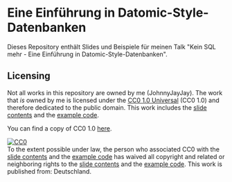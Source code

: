# Eine Einführung in Datomic-Style-Datenbanken

Dieses Repository enthält Slides und Beispiele für meinen Talk "Kein SQL mehr - Eine Einführung in Datomic-Style-Datenbanken".

## Licensing

Not all works in this repository are owned by me (JohnnyJayJay). The work that *is* owned by me is licensed under the [CC0 1.0 Universal](https://creativecommons.org/publicdomain/zero/1.0/) (CC0 1.0) and therefore dedicated to the public domain. This work includes the [slide contents](./slides/slides.md) and the [example code](./example-code).

You can find a copy of CC0 1.0 [here](./LICENSE).

<a rel="license"
  href="http://creativecommons.org/publicdomain/zero/1.0/">
  <img src="http://i.creativecommons.org/p/zero/1.0/88x31.png" style="border-style: none;" alt="CC0" />
</a>
<br />
To the extent possible under law, the person who associated CC0 with
the [slide contents](./slides/slides.md) and the [example code](./example-code)
has waived all copyright and related or neighboring rights to
the [slide contents](./slides/slides.md) and the [example code](./example-code).
This work is published from: Deutschland.
